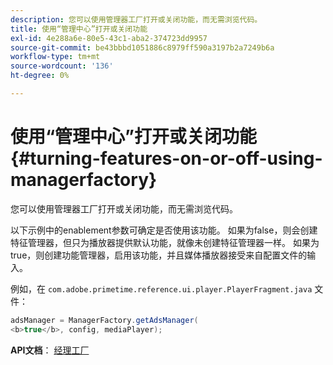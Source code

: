 ```yaml
---
description: 您可以使用管理器工厂打开或关闭功能，而无需浏览代码。
title: 使用“管理中心”打开或关闭功能
exl-id: 4e288a6e-80e5-43c1-aba2-374723dd9957
source-git-commit: be43bbbd1051886c8979ff590a3197b2a7249b6a
workflow-type: tm+mt
source-wordcount: '136'
ht-degree: 0%

---
```


# 使用“管理中心”打开或关闭功能{#turning-features-on-or-off-using-managerfactory}

您可以使用管理器工厂打开或关闭功能，而无需浏览代码。

以下示例中的enablement参数可确定是否使用该功能。 如果为false，则会创建特征管理器，但只为播放器提供默认功能，就像未创建特征管理器一样。 如果为true，则创建功能管理器，启用该功能，并且媒体播放器接受来自配置文件的输入。

例如，在 `com.adobe.primetime.reference.ui.player.PlayerFragment.java` 文件：

```java
adsManager = ManagerFactory.getAdsManager( 
<b>true</b>, config, mediaPlayer);
```

**API文档**： [经理工厂](https://help.adobe.com/en_US/primetime/api/reference_implementation/android/javadoc/com/adobe/primetime/reference/manager/ManagerFactory.html)
